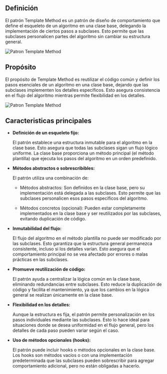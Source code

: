 ## Definición

El patrón Template Method es un patrón de diseño de comportamiento que define el esqueleto de un algoritmo en una clase base, delegando la implementación de ciertos pasos a subclases. Esto permite que las subclases personalicen partes del algoritmo sin cambiar su estructura general.

![Patron Template Method](https://refactoring.guru/images/patterns/diagrams/template-method/structure.png)

## Propósito

El propósito de Template Method es reutilizar el código común y definir los pasos esenciales de un algoritmo en una clase base, dejando que las subclases implementen los detalles específicos. Esto asegura consistencia en el flujo del algoritmo mientras permite flexibilidad en los detalles.

![Patron Template Method](https://refactoring.guru/images/patterns/content/template-method/template-method.png)

## Caracteristicas principales

* **Definición de un esqueleto fijo:**

    El patrón establece una estructura inmutable para el algoritmo en la clase base. Esto asegura que todas las subclases sigan un flujo lógico uniforme. La clase base proporciona un método principal (el método plantilla) que ejecuta los pasos del algoritmo en un orden predefinido.

* **Métodos abstractos o sobrescribibles:**

    El patrón utiliza una combinación de:

    * Métodos abstractos: Son definidos en la clase base, pero su implementación está delegada a las subclases. Esto permite que las subclases personalicen esos pasos específicos del algoritmo.
    
    * Métodos concretos (opcional): Pueden estar completamente implementados en la clase base y ser reutilizados por las subclases, evitando duplicación de código.

* **Inmutabilidad del flujo:**

    El flujo del algoritmo en el método plantilla no puede ser modificado por las subclases. Esto garantiza que la estructura general permanezca consistente, incluso si los detalles varían. Esto asegura que el comportamiento principal no se vea afectado por errores o malas prácticas en las subclases.

* **Promueve reutilización de código:**

    El patrón ayuda a centralizar la lógica común en la clase base, eliminando redundancias entre subclases. Esto reduce la duplicación de código y facilita el mantenimiento, ya que los cambios en la lógica general se realizan únicamente en la clase base.

* **Flexibilidad en los detalles:**

    Aunque la estructura es fija, el patrón permite personalización en los pasos individuales mediante las subclases. Esto lo hace ideal para situaciones donde se desea uniformidad en el flujo general, pero los detalles de cada paso pueden variar según el caso.

* **Uso de métodos opcionales (hooks):**

    El patrón puede incluir hooks o métodos opcionales en la clase base. Los hooks son métodos vacíos o con una implementación predeterminada que las subclases pueden sobrescribir para agregar comportamiento adicional, pero no están obligadas a hacerlo.